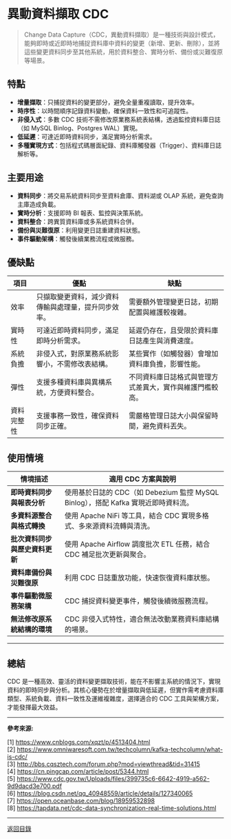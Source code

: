 # 異動資料擷取 CDC

> Change Data Capture（CDC，異動資料擷取）是一種技術與設計模式，能夠即時或近即時地捕捉資料庫中資料的變更（新增、更新、刪除），並將這些變更資料同步至其他系統，用於資料整合、實時分析、備份或災難復原等場景。

## 特點

- **增量擷取**：只捕捉資料的變更部分，避免全量重複讀取，提升效率。
- **時序性**：以時間順序記錄資料變動，確保資料一致性和可追蹤性。
- **非侵入式**：多數 CDC 技術不需修改原業務系統表結構，透過監控資料庫日誌（如 MySQL Binlog、Postgres WAL）實現。
- **低延遲**：可達近即時資料同步，滿足實時分析需求。
- **多種實現方式**：包括程式碼層面紀錄、資料庫觸發器（Trigger）、資料庫日誌解析等。

## 主要用途

- **資料同步**：將交易系統資料同步至資料倉庫、資料湖或 OLAP 系統，避免查詢主庫造成負載。
- **實時分析**：支援即時 BI 報表、監控與決策系統。
- **資料整合**：跨異質資料庫或多系統資料合併。
- **備份與災難復原**：利用變更日誌重建資料狀態。
- **事件驅動架構**：觸發後續業務流程或微服務。

## 優缺點

| 項目       | 優點                                                 | 缺點                                                     |
| ---------- | ---------------------------------------------------- | -------------------------------------------------------- |
| 效率       | 只擷取變更資料，減少資料傳輸與處理量，提升同步效率。 | 需要額外管理變更日誌，初期配置與維護較複雜。             |
| 實時性     | 可達近即時資料同步，滿足即時分析需求。               | 延遲仍存在，且受限於資料庫日誌產生與消費速度。           |
| 系統負擔   | 非侵入式，對原業務系統影響小，不需修改表結構。       | 某些實作（如觸發器）會增加資料庫負擔，影響性能。         |
| 彈性       | 支援多種資料庫與異構系統，方便資料整合。             | 不同資料庫日誌格式與管理方式差異大，實作與維護門檻較高。 |
| 資料完整性 | 支援事務一致性，確保資料同步正確。                   | 需嚴格管理日誌大小與保留時間，避免資料丟失。             |

## 使用情境

| 情境描述                       | 適用 CDC 方案與說明                                                                |
| ------------------------------ | ---------------------------------------------------------------------------------- |
| **即時資料同步與報表分析**     | 使用基於日誌的 CDC（如 Debezium 監控 MySQL Binlog），搭配 Kafka 實現近即時資料流。 |
| **多資料源整合與格式轉換**     | 使用 Apache NiFi 等工具，結合 CDC 實現多格式、多來源資料流轉與清洗。               |
| **批次資料同步與歷史資料更新** | 使用 Apache Airflow 調度批次 ETL 任務，結合 CDC 補足批次更新與聚合。               |
| **資料庫備份與災難復原**       | 利用 CDC 日誌重放功能，快速恢復資料庫狀態。                                        |
| **事件驅動微服務架構**         | CDC 捕捉資料變更事件，觸發後續微服務流程。                                         |
| **無法修改原系統結構的環境**   | CDC 非侵入式特性，適合無法改動業務資料庫結構的場景。                               |

---

## 總結

CDC 是一種高效、靈活的資料變更擷取技術，能在不影響主系統的情況下，實現資料的即時同步與分析。其核心優勢在於增量擷取與低延遲，但實作需考慮資料庫類型、系統負載、資料一致性及運維複雜度，選擇適合的 CDC 工具與架構方案，才能發揮最大效益。

---

**參考來源:**

[1] https://www.cnblogs.com/xqzt/p/4513404.html \
[2] https://www.omniwaresoft.com.tw/techcolumn/kafka-techcolumn/what-is-cdc/ \
[3] http://bbs.cqsztech.com/forum.php?mod=viewthread&tid=31415 \
[4] https://cn.pingcap.com/article/post/5344.html \
[5] https://www.cdc.gov.tw/Uploads/files/399735c6-6642-4919-a562-9d9dacd3e700.pdf \
[6] https://blog.csdn.net/qq_40948559/article/details/127340065 \
[7] https://open.oceanbase.com/blog/18959532898 \
[8] https://tapdata.net/cdc-data-synchronization-real-time-solutions.html

---

[返回目錄](./../README.md)
